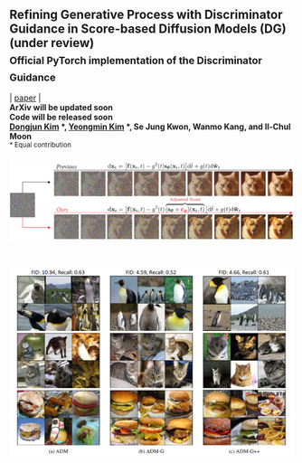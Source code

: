 ## Refining Generative Process with Discriminator Guidance in Score-based Diffusion Models (DG) (under review) <br><sub>Official PyTorch implementation of the Discriminator Guidance </sub>
| [paper](https://arxiv.org/abs/2211.17091) |  <br>
**ArXiv will be updated soon** <br>
**Code will be released soon** <br>
**[Dongjun Kim](https://github.com/Kim-Dongjun) \*, [Yeongmin Kim](https://github.com/alsdudrla10) \*, Se Jung Kwon, Wanmo Kang, and Il-Chul Moon**   
<sup> * Equal contribution </sup> <br>

![Teaser image](./figures/Figure1_v2.PNG)

<br>






![Teaser image](./figures/Figure2_v2.PNG)

